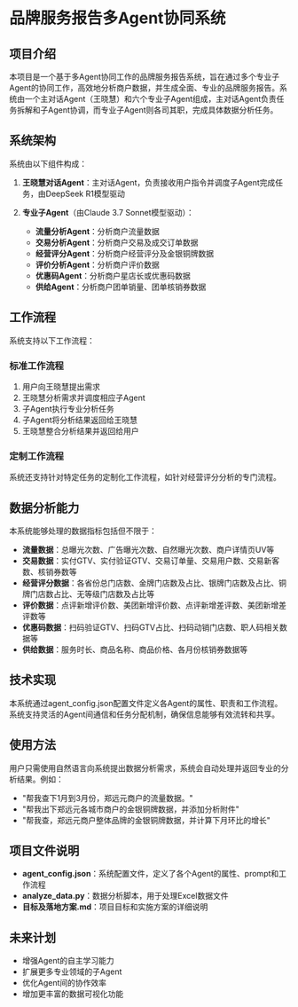 # 品牌服务报告多Agent协同系统

## 项目介绍

本项目是一个基于多Agent协同工作的品牌服务报告系统，旨在通过多个专业子Agent的协同工作，高效地分析商户数据，并生成全面、专业的品牌服务报告。系统由一个主对话Agent（王晓慧）和六个专业子Agent组成，主对话Agent负责任务拆解和子Agent协调，而专业子Agent则各司其职，完成具体数据分析任务。

## 系统架构

系统由以下组件构成：

1. **王晓慧对话Agent**：主对话Agent，负责接收用户指令并调度子Agent完成任务，由DeepSeek R1模型驱动
   
2. **专业子Agent**（由Claude 3.7 Sonnet模型驱动）：
   - **流量分析Agent**：分析商户流量数据
   - **交易分析Agent**：分析商户交易及成交订单数据
   - **经营评分Agent**：分析商户经营评分及金银铜牌数据
   - **评价分析Agent**：分析商户评价数据
   - **优惠码Agent**：分析商户星店长或优惠码数据
   - **供给Agent**：分析商户团单销量、团单核销券数据

## 工作流程

系统支持以下工作流程：

### 标准工作流程

1. 用户向王晓慧提出需求
2. 王晓慧分析需求并调度相应子Agent
3. 子Agent执行专业分析任务
4. 子Agent将分析结果返回给王晓慧
5. 王晓慧整合分析结果并返回给用户

### 定制工作流程

系统还支持针对特定任务的定制化工作流程，如针对经营评分分析的专门流程。

## 数据分析能力

本系统能够处理的数据指标包括但不限于：

- **流量数据**：总曝光次数、广告曝光次数、自然曝光次数、商户详情页UV等
- **交易数据**：实付GTV、实付验证GTV、交易订单量、交易用户数、交易新客数、核销券数等
- **经营评分数据**：各省份总门店数、金牌门店数及占比、银牌门店数及占比、铜牌门店数占比、无等级门店数及占比等
- **评价数据**：点评新增评价数、美团新增评价数、点评新增差评数、美团新增差评数等
- **优惠码数据**：扫码验证GTV、扫码GTV占比、扫码动销门店数、职人码相关数据等
- **供给数据**：服务时长、商品名称、商品价格、各月份核销券数据等

## 技术实现

本系统通过agent_config.json配置文件定义各Agent的属性、职责和工作流程。系统支持灵活的Agent间通信和任务分配机制，确保信息能够有效流转和共享。

## 使用方法

用户只需使用自然语言向系统提出数据分析需求，系统会自动处理并返回专业的分析结果。例如：

- "帮我查下1月到3月份，郑远元商户的流量数据。"
- "帮我出下郑远元各城市商户的金银铜牌数据，并添加分析附件"
- "帮我查，郑远元商户整体品牌的金银铜牌数据，并计算下月环比的增长"

## 项目文件说明

- **agent_config.json**：系统配置文件，定义了各个Agent的属性、prompt和工作流程
- **analyze_data.py**：数据分析脚本，用于处理Excel数据文件
- **目标及落地方案.md**：项目目标和实施方案的详细说明

## 未来计划

- 增强Agent的自主学习能力
- 扩展更多专业领域的子Agent
- 优化Agent间的协作效率
- 增加更丰富的数据可视化功能
